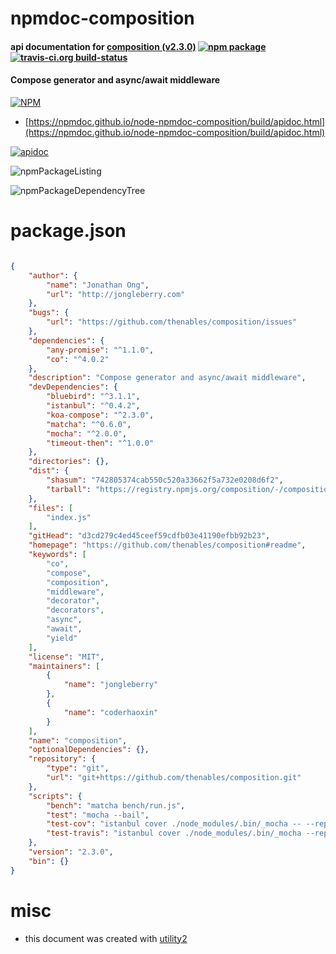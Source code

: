 # npmdoc-composition

#### api documentation for  [composition (v2.3.0)](https://github.com/thenables/composition#readme)  [![npm package](https://img.shields.io/npm/v/npmdoc-composition.svg?style=flat-square)](https://www.npmjs.org/package/npmdoc-composition) [![travis-ci.org build-status](https://api.travis-ci.org/npmdoc/node-npmdoc-composition.svg)](https://travis-ci.org/npmdoc/node-npmdoc-composition)

#### Compose generator and async/await middleware

[![NPM](https://nodei.co/npm/composition.png?downloads=true&downloadRank=true&stars=true)](https://www.npmjs.com/package/composition)

- [https://npmdoc.github.io/node-npmdoc-composition/build/apidoc.html](https://npmdoc.github.io/node-npmdoc-composition/build/apidoc.html)

[![apidoc](https://npmdoc.github.io/node-npmdoc-composition/build/screenCapture.buildCi.browser.%252Ftmp%252Fbuild%252Fapidoc.html.png)](https://npmdoc.github.io/node-npmdoc-composition/build/apidoc.html)

![npmPackageListing](https://npmdoc.github.io/node-npmdoc-composition/build/screenCapture.npmPackageListing.svg)

![npmPackageDependencyTree](https://npmdoc.github.io/node-npmdoc-composition/build/screenCapture.npmPackageDependencyTree.svg)



# package.json

```json

{
    "author": {
        "name": "Jonathan Ong",
        "url": "http://jongleberry.com"
    },
    "bugs": {
        "url": "https://github.com/thenables/composition/issues"
    },
    "dependencies": {
        "any-promise": "^1.1.0",
        "co": "^4.0.2"
    },
    "description": "Compose generator and async/await middleware",
    "devDependencies": {
        "bluebird": "^3.1.1",
        "istanbul": "^0.4.2",
        "koa-compose": "^2.3.0",
        "matcha": "^0.6.0",
        "mocha": "^2.0.0",
        "timeout-then": "^1.0.0"
    },
    "directories": {},
    "dist": {
        "shasum": "742805374cab550c520a33662f5a732e0208d6f2",
        "tarball": "https://registry.npmjs.org/composition/-/composition-2.3.0.tgz"
    },
    "files": [
        "index.js"
    ],
    "gitHead": "d3cd279c4ed45ceef59cdfb03e41190efbb92b23",
    "homepage": "https://github.com/thenables/composition#readme",
    "keywords": [
        "co",
        "compose",
        "composition",
        "middleware",
        "decorator",
        "decorators",
        "async",
        "await",
        "yield"
    ],
    "license": "MIT",
    "maintainers": [
        {
            "name": "jongleberry"
        },
        {
            "name": "coderhaoxin"
        }
    ],
    "name": "composition",
    "optionalDependencies": {},
    "repository": {
        "type": "git",
        "url": "git+https://github.com/thenables/composition.git"
    },
    "scripts": {
        "bench": "matcha bench/run.js",
        "test": "mocha --bail",
        "test-cov": "istanbul cover ./node_modules/.bin/_mocha -- --reporter dot",
        "test-travis": "istanbul cover ./node_modules/.bin/_mocha --report lcovonly -- --reporter dot"
    },
    "version": "2.3.0",
    "bin": {}
}
```



# misc
- this document was created with [utility2](https://github.com/kaizhu256/node-utility2)
